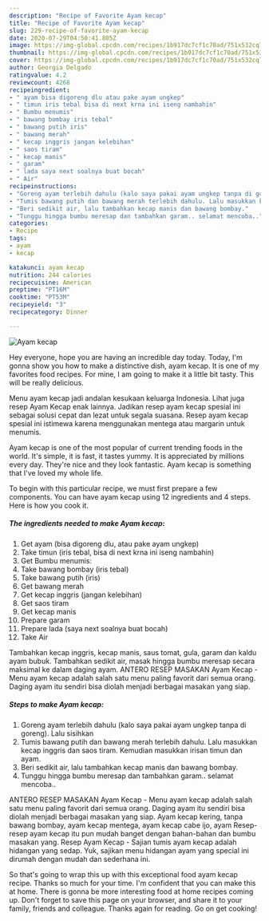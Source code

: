 ```yaml
---
description: "Recipe of Favorite Ayam kecap"
title: "Recipe of Favorite Ayam kecap"
slug: 229-recipe-of-favorite-ayam-kecap
date: 2020-07-29T04:50:41.805Z
image: https://img-global.cpcdn.com/recipes/1b917dc7cf1c70ad/751x532cq70/ayam-kecap-foto-resep-utama.jpg
thumbnail: https://img-global.cpcdn.com/recipes/1b917dc7cf1c70ad/751x532cq70/ayam-kecap-foto-resep-utama.jpg
cover: https://img-global.cpcdn.com/recipes/1b917dc7cf1c70ad/751x532cq70/ayam-kecap-foto-resep-utama.jpg
author: Georgia Delgado
ratingvalue: 4.2
reviewcount: 4268
recipeingredient:
- " ayam bisa digoreng dlu atau pake ayam ungkep"
- " timun iris tebal bisa di next krna ini iseng nambahin"
- " Bumbu menumis"
- " bawang bombay iris tebal"
- " bawang putih iris"
- " bawang merah"
- " kecap inggris jangan kelebihan"
- " saos tiram"
- " kecap manis"
- " garam"
- " lada saya next soalnya buat bocah"
- " Air"
recipeinstructions:
- "Goreng ayam terlebih dahulu (kalo saya pakai ayam ungkep tanpa di goreng). Lalu sisihkan"
- "Tumis bawang putih dan bawang merah terlebih dahulu. Lalu masukkan kecap inggris dan saos tiram. Kemudian masukkan irisan timun dan ayam."
- "Beri sedikit air, lalu tambahkan kecap manis dan bawang bombay."
- "Tunggu hingga bumbu meresap dan tambahkan garam.. selamat mencoba.."
categories:
- Recipe
tags:
- ayam
- kecap

katakunci: ayam kecap 
nutrition: 244 calories
recipecuisine: American
preptime: "PT16M"
cooktime: "PT53M"
recipeyield: "3"
recipecategory: Dinner

---
```



![Ayam kecap](https://img-global.cpcdn.com/recipes/1b917dc7cf1c70ad/751x532cq70/ayam-kecap-foto-resep-utama.jpg)

Hey everyone, hope you are having an incredible day today. Today, I'm gonna show you how to make a distinctive dish, ayam kecap. It is one of my favorites food recipes. For mine, I am going to make it a little bit tasty. This will be really delicious.

Menu ayam kecap jadi andalan kesukaan keluarga Indonesia. Lihat juga resep Ayam Kecap enak lainnya. Jadikan resep ayam kecap spesial ini sebagai solusi cepat dan lezat untuk segala suasana. Resep ayam kecap spesial ini istimewa karena menggunakan mentega atau margarin untuk menumis.

Ayam kecap is one of the most popular of current trending foods in the world. It's simple, it is fast, it tastes yummy. It is appreciated by millions every day. They're nice and they look fantastic. Ayam kecap is something that I've loved my whole life.


To begin with this particular recipe, we must first prepare a few components. You can have ayam kecap using 12 ingredients and 4 steps. Here is how you cook it.

<!--inarticleads1-->

##### The ingredients needed to make Ayam kecap:

1. Get  ayam (bisa digoreng dlu, atau pake ayam ungkep)
1. Take  timun (iris tebal, bisa di next krna ini iseng nambahin)
1. Get  Bumbu menumis:
1. Take  bawang bombay (iris tebal)
1. Take  bawang putih (iris)
1. Get  bawang merah
1. Get  kecap inggris (jangan kelebihan)
1. Get  saos tiram
1. Get  kecap manis
1. Prepare  garam
1. Prepare  lada (saya next soalnya buat bocah)
1. Take  Air


Tambahkan kecap inggris, kecap manis, saus tomat, gula, garam dan kaldu ayam bubuk. Tambahkan sedikit air, masak hingga bumbu meresap secara maksimal ke dalam daging ayam. ANTERO RESEP MASAKAN Ayam Kecap - Menu ayam kecap adalah salah satu menu paling favorit dari semua orang. Daging ayam itu sendiri bisa diolah menjadi berbagai masakan yang siap. 

<!--inarticleads2-->

##### Steps to make Ayam kecap:

1. Goreng ayam terlebih dahulu (kalo saya pakai ayam ungkep tanpa di goreng). Lalu sisihkan
1. Tumis bawang putih dan bawang merah terlebih dahulu. Lalu masukkan kecap inggris dan saos tiram. Kemudian masukkan irisan timun dan ayam.
1. Beri sedikit air, lalu tambahkan kecap manis dan bawang bombay.
1. Tunggu hingga bumbu meresap dan tambahkan garam.. selamat mencoba..


ANTERO RESEP MASAKAN Ayam Kecap - Menu ayam kecap adalah salah satu menu paling favorit dari semua orang. Daging ayam itu sendiri bisa diolah menjadi berbagai masakan yang siap. Ayam kecap kering, tanpa bawang bombay, ayam kecap mentega, ayam kecap cabe ijo, ayam Resep-resep ayam kecap itu pun mudah banget dengan bahan-bahan dan bumbu masakan yang. Resep Ayam Kecap - Sajian tumis ayam kecap adalah hidangan yang sedap. Yuk, sajikan menu hidangan ayam yang special ini dirumah dengan mudah dan sederhana ini. 

So that's going to wrap this up with this exceptional food ayam kecap recipe. Thanks so much for your time. I'm confident that you can make this at home. There is gonna be more interesting food at home recipes coming up. Don't forget to save this page on your browser, and share it to your family, friends and colleague. Thanks again for reading. Go on get cooking!
